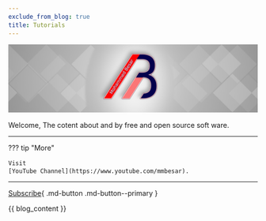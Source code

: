 ```yaml
---
exclude_from_blog: true
title: Tutorials
---
```


![banar](assets/banar.jpg)

Welcome, The cotent about and by free and open source soft ware.

--- 

??? tip "More"

    Visit  
    [YouTube Channel](https://www.youtube.com/mmbesar).

---

[Subscribe](https://www.youtube.com/channel/UCjZ_ifSOVbTclLOB2ChMoAg?sub_confirmation=1){ .md-button .md-button--primary }

{{ blog_content }}

